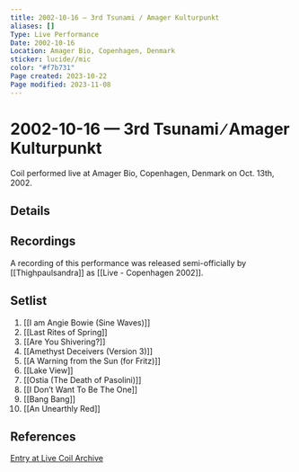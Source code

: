```yaml
---
title: 2002-10-16 — 3rd Tsunami ∕ Amager Kulturpunkt
aliases: []
Type: Live Performance
Date: 2002-10-16
Location: Amager Bio, Copenhagen, Denmark
sticker: lucide//mic
color: "#f7b731"
Page created: 2023-10-22
Page modified: 2023-11-08
---
```


# 2002-10-16 — 3rd Tsunami ∕ Amager Kulturpunkt

Coil performed live at Amager Bio, Copenhagen, Denmark on Oct. 13th, 2002.

## Details


## Recordings

A recording of this performance was released semi-officially by [[Thighpaulsandra]] as [[Live - Copenhagen 2002]].

## Setlist
1. [[I am Angie Bowie (Sine Waves)]]
2. [[Last Rites of Spring]]
3. [[Are You Shivering?]]
4. [[Amethyst Deceivers (Version 3)]]
5. [[A Warning from the Sun (for Fritz)]]
6. [[Lake View]]
7. [[Ostia (The Death of Pasolini)]]
8. [[I Don’t Want To Be The One]]
9. [[Bang Bang]]
10. [[An Unearthly Red]]

## References

[Entry at Live Coil Archive](https://live-coil-archive.com/2002-sept-oct/2002-3rd-tsunami/)
